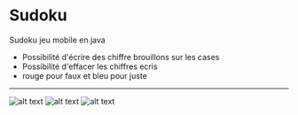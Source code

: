 # Sudoku
Sudoku jeu mobile en java

- Possibilité d'écrire des chiffre brouillons sur les cases
- Possibilité d'effacer les chiffres ecris
- rouge pour faux et bleu pour juste

***

![alt text](https://github.com/ratataque/sudoku/main/images_git/level.png?raw=true)
![alt text](https://github.com/ratataque/sudoku/main/images_git/game.png?raw=true)
![alt text](https://github.com/ratataque/sudoku/main/images_git/brouillon.png?raw=true)
